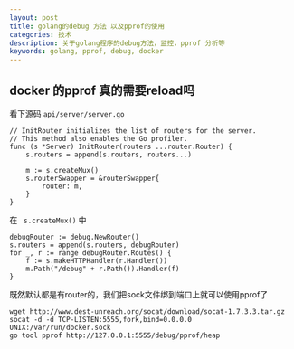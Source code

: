 ```yaml
---
layout: post
title: golang的debug 方法 以及pprof的使用
categories: 技术
description: 关于golang程序的debug方法，监控，pprof 分析等
keywords: golang, pprof, debug, docker
---
```


## docker 的pprof 真的需要reload吗

看下源码 ```api/server/server.go```
```golang
// InitRouter initializes the list of routers for the server.
// This method also enables the Go profiler.
func (s *Server) InitRouter(routers ...router.Router) {
	s.routers = append(s.routers, routers...)

	m := s.createMux()
	s.routerSwapper = &routerSwapper{
		router: m,
	}
}
```
在 ``` s.createMux()``` 中
```golang
debugRouter := debug.NewRouter()
s.routers = append(s.routers, debugRouter)
for _, r := range debugRouter.Routes() {
	f := s.makeHTTPHandler(r.Handler())
	m.Path("/debug" + r.Path()).Handler(f)
}
```

既然默认都是有router的，我们把sock文件绑到端口上就可以使用pprof了
```shell
wget http://www.dest-unreach.org/socat/download/socat-1.7.3.3.tar.gz
socat -d -d TCP-LISTEN:5555,fork,bind=0.0.0.0 UNIX:/var/run/docker.sock
go tool pprof http://127.0.0.1:5555/debug/pprof/heap
```
